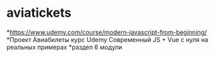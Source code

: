 # aviatickets
*https://www.udemy.com/course/modern-javascript-from-beginning/
*Проект Авиабилеты курс Udemy Современный JS + Vue c нуля на реальных примерах
*раздел 6 модули
